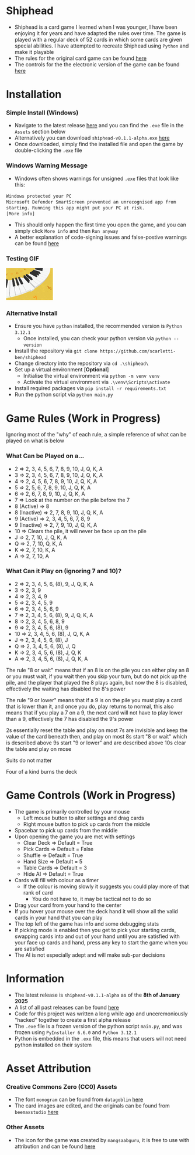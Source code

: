 # Shiphead
- Shiphead is a card game I learned when I was younger, I have been enjoying it for years and have adapted the rules over time. The game is played with a regular deck of 52 cards in which some cards are given special abilities. I have attempted to recreate Shiphead using `Python` and make it playable
- The rules for the original card game can be found [here](#game-rules)
- The controls for the the electronic version of the game can be found [here](#game-controls)

# Installation

### Simple Install (Windows)
- Navigate to the latest release [here](https://github.com/scarletti-ben/shiphead/releases/latest) and you can find the `.exe` file in the `Assets` section below
- Alternatively you can download `shiphead-v0.1.1-alpha.exe` [here](https://github.com/scarletti-ben/shiphead/releases/download/v0.1.1-alpha/shiphead-v0.1.1-alpha.exe)
- Once downloaded, simply find the installed file and open the game by double-clicking the `.exe` file

### Windows Warning Message
- Windows often shows warnings for unsigned `.exe` files that look like this:
```
Windows protected your PC
Microsoft Defender SmartScreen prevented an unrecognised app from starting. Running this app might put your PC at risk.
[More info]
```
- This should only happen the first time you open the game, and you can simply click `More info` and then `Run anyway`
- A better explanation of code-signing issues and false-postive warnings can be found [here](https://stackoverflow.com/a/45316660)

### Testing GIF
![GIF](assets/test.gif)

### Alternative Install

- Ensure you have `python` installed, the recommended version is `Python 3.12.1`
  - Once installed, you can check your python version via `python --version`
- Install the repository via `git clone https://github.com/scarletti-ben/shiphead`
- Change directory into the repository via `cd .\shiphead\` 
- Set up a virtual environment [**Optional**]
  -  Initialise the virtual environment via `python -m venv venv`
  -  Activate the virtual environment via `.\venv\Scripts\activate`
- Install required packages via `pip install -r requirements.txt`
- Run the python script via `python main.py`

# Game Rules (Work in Progress)
Ignoring most of the "why" of each rule, a simple reference of what can be played on what is below

### What Can be Played on a...
- 2 => 2, 3, 4, 5, 6, 7, 8, 9, 10, J, Q, K, A
- 3 => 2, 3, 4, 5, 6, 7, 8, 9, 10, J, Q, K, A
- 4 => 2, 4, 5, 6, 7, 8, 9, 10, J, Q, K, A
- 5 => 2, 5, 6, 7, 8, 9, 10, J, Q, K, A
- 6 => 2, 6, 7, 8, 9, 10, J, Q, K, A
- 7 => Look at the number on the pile before the 7
- 8 (Active) => 8
- 8 (Inactive) => 2, 7, 8, 9, 10, J, Q, K, A
- 9 (Active) => 2, 3, 4, 5, 6, 7, 8, 9
- 9 (Inactive) => 2, 7, 9, 10, J, Q, K, A
- 10 => Clears the pile, it will never be face up on the pile
- J => 2, 7, 10, J, Q, K, A
- Q => 2, 7, 10, Q, K, A
- K => 2, 7, 10, K, A
- A => 2, 7, 10, A

### What Can it Play on (ignoring 7 and 10)?
- 2 => 2, 3, 4, 5, 6, (8), 9, J, Q, K, A
- 3 => 2, 3, 9
- 4 => 2, 3, 4, 9
- 5 => 2, 3, 4, 5, 9
- 6 => 2, 3, 4, 5, 6, 9
- 7 => 2, 3, 4, 5, 6, (8), 9, J, Q, K, A
- 8 => 2, 3, 4, 5, 6, 8, 9
- 9 => 2, 3, 4, 5, 6, (8), 9
- 10 => 2, 3, 4, 5, 6, (8), J, Q, K, A
- J => 2, 3, 4, 5, 6, (8), J
- Q => 2, 3, 4, 5, 6, (8), J, Q
- K => 2, 3, 4, 5, 6, (8), J, Q, K
- A => 2, 3, 4, 5, 6, (8), J, Q, K, A

The rule "8 or wait" means that if an 8 is on the pile you can either play an 8 or you must wait, if you wait then you skip your turn, but do not pick up the pile, and the player that played the 8 plays again, but now the 8 is disabled, effectively the waiting has disabled the 8's power

The rule "9 or lower" means that if a 9 is on the pile you must play a card that is lower than it, and once you do, play returns to normal, this also means that if you play a 7 on a 9, the next card will not have to play lower than a 9, effectively the 7 has disabled the 9's power

2s essentially reset the table and play on most
7s are invisible and keep the value of the card beneath then, and play on most
8s start "8 or wait" which is described above
9s start "9 or lower" and are described above
10s clear the table and play on mose

Suits do not matter

Four of a kind burns the deck

# Game Controls (Work in Progress)
- The game is primarily controlled by your mouse
    - Left mouse button to alter settings and drag cards
    - Right mouse button to pick up cards from the middle
- Spacebar to pick up cards from the middle
- Upon opening the game you are met with settings
    - Clear Deck => Default = True
    - Pick Cards => Default = False
    - Shuffle => Default = True
    - Hand Size => Default = 5
    - Table Cards => Default = 3
    - Hide AI => Default = True
- Cards will fill with colour as a timer
    - If the colour is moving slowly it suggests you could play more of that rank of card
        - You do not have to, it may be tactical not to do so
- Drag your card from your hand to the center
- If you hover your mouse over the deck hand it will show all the valid cards in your hand that you can play
- The top left of the game has info and some debugging stats
- If picking mode is enabled then you get to pick your starting cards, swapping cards into and out of your hand until you are satisfied with your face up cards and hand, press any key to start the game when you are satisfied
- The AI is not especially adept and will make sub-par decisions

# Information
- The latest release is `shiphead-v0.1.1-alpha` as of the **8th of January 2025**
- A list of all past releases can be found [here](https://github.com/scarletti-ben/shiphead/releases)
- Code for this project was written a long while ago and unceremoniously "hacked" together to create a first alpha release
- The `.exe` file is a frozen version of the python script `main.py`, and was frozen using `PyInstaller 6.6.0` and `Python 3.12.1`
- Python is embedded in the `.exe` file, this means that users will not need python installed on their system

# Asset Attribution
### Creative Commons Zero (CC0) Assets
- The font `monogram` can be found from `datagoblin` [here](https://datagoblin.itch.io/monogram)
- The card images are edited, and the originals can be found from `beemaxstudio`  [here](https://beemaxstudio.itch.io/pixel-cards-pack)

### Other Assets
- The icon for the game was created by `mangsaabguru`, it is free to use with attribution and can be found [here](https://www.flaticon.com/free-icon/card-game_4072251)
